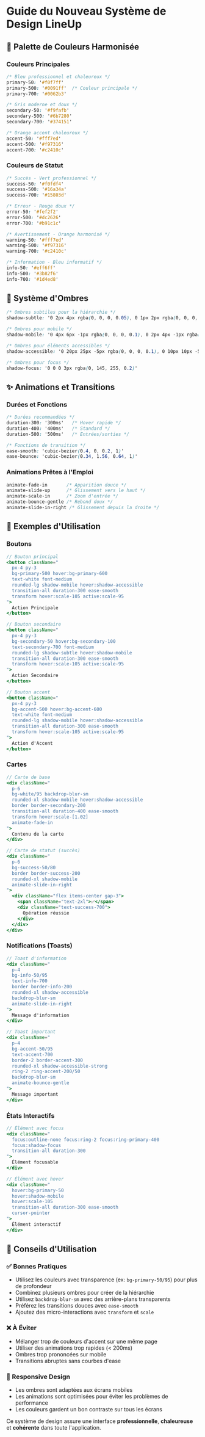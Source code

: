 # Guide du Nouveau Système de Design LineUp

## 🎨 Palette de Couleurs Harmonisée

### Couleurs Principales

```css
/* Bleu professionnel et chaleureux */
primary-50: '#f0f7ff'
primary-500: '#0091ff'  /* Couleur principale */
primary-700: '#0062b3'

/* Gris moderne et doux */
secondary-50: '#f9fafb'
secondary-500: '#6b7280'
secondary-700: '#374151'

/* Orange accent chaleureux */
accent-50: '#fff7ed'
accent-500: '#f97316'
accent-700: '#c2410c'
```

### Couleurs de Statut

```css
/* Succès - Vert professionnel */
success-50: '#f0fdf4'
success-500: '#16a34a'
success-700: '#15803d'

/* Erreur - Rouge doux */
error-50: '#fef2f2'
error-500: '#dc2626'
error-700: '#b91c1c'

/* Avertissement - Orange harmonisé */
warning-50: '#fff7ed'
warning-500: '#f97316'
warning-700: '#c2410c'

/* Information - Bleu informatif */
info-50: '#eff6ff'
info-500: '#3b82f6'
info-700: '#1d4ed8'
```

## 🌟 Système d'Ombres

```css
/* Ombres subtiles pour la hiérarchie */
shadow-subtle: '0 2px 4px rgba(0, 0, 0, 0.05), 0 1px 2px rgba(0, 0, 0, 0.1)'

/* Ombres pour mobile */
shadow-mobile: '0 4px 6px -1px rgba(0, 0, 0, 0.1), 0 2px 4px -1px rgba(0, 0, 0, 0.06)'

/* Ombres pour éléments accessibles */
shadow-accessible: '0 20px 25px -5px rgba(0, 0, 0, 0.1), 0 10px 10px -5px rgba(0, 0, 0, 0.04)'

/* Ombres pour focus */
shadow-focus: '0 0 0 3px rgba(0, 145, 255, 0.2)'
```

## ✨ Animations et Transitions

### Durées et Fonctions

```css
/* Durées recommandées */
duration-300: '300ms'   /* Hover rapide */
duration-400: '400ms'   /* Standard */
duration-500: '500ms'   /* Entrées/sorties */

/* Fonctions de transition */
ease-smooth: 'cubic-bezier(0.4, 0, 0.2, 1)'
ease-bounce: 'cubic-bezier(0.34, 1.56, 0.64, 1)'
```

### Animations Prêtes à l'Emploi

```css
animate-fade-in       /* Apparition douce */
animate-slide-up      /* Glissement vers le haut */
animate-scale-in      /* Zoom d'entrée */
animate-bounce-gentle /* Rebond doux */
animate-slide-in-right /* Glissement depuis la droite */
```

## 🎯 Exemples d'Utilisation

### Boutons

```jsx
// Bouton principal
<button className="
  px-4 py-3 
  bg-primary-500 hover:bg-primary-600 
  text-white font-medium 
  rounded-lg shadow-mobile hover:shadow-accessible
  transition-all duration-300 ease-smooth
  transform hover:scale-105 active:scale-95
">
  Action Principale
</button>

// Bouton secondaire
<button className="
  px-4 py-3
  bg-secondary-50 hover:bg-secondary-100
  text-secondary-700 font-medium
  rounded-lg shadow-subtle hover:shadow-mobile
  transition-all duration-300 ease-smooth
  transform hover:scale-105 active:scale-95
">
  Action Secondaire
</button>

// Bouton accent
<button className="
  px-4 py-3
  bg-accent-500 hover:bg-accent-600
  text-white font-medium
  rounded-lg shadow-mobile hover:shadow-accessible
  transition-all duration-300 ease-smooth
  transform hover:scale-105 active:scale-95
">
  Action d'Accent
</button>
```

### Cartes

```jsx
// Carte de base
<div className="
  p-6 
  bg-white/95 backdrop-blur-sm
  rounded-xl shadow-mobile hover:shadow-accessible
  border border-secondary-200
  transition-all duration-400 ease-smooth
  transform hover:scale-[1.02]
  animate-fade-in
">
  Contenu de la carte
</div>

// Carte de statut (succès)
<div className="
  p-6
  bg-success-50/80 
  border border-success-200
  rounded-xl shadow-mobile
  animate-slide-in-right
">
  <div className="flex items-center gap-3">
    <span className="text-2xl">✅</span>
    <div className="text-success-700">
      Opération réussie
    </div>
  </div>
</div>
```

### Notifications (Toasts)

```jsx
// Toast d'information
<div className="
  p-4 
  bg-info-50/95 
  text-info-700 
  border border-info-200
  rounded-xl shadow-accessible
  backdrop-blur-sm
  animate-slide-in-right
">
  Message d'information
</div>

// Toast important
<div className="
  p-4
  bg-accent-50/95
  text-accent-700
  border-2 border-accent-300
  rounded-xl shadow-accessible-strong
  ring-2 ring-accent-200/50
  backdrop-blur-sm
  animate-bounce-gentle
">
  Message important
</div>
```

### États Interactifs

```jsx
// Élément avec focus
<div className="
  focus:outline-none focus:ring-2 focus:ring-primary-400
  focus:shadow-focus
  transition-all duration-300
">
  Élément focusable
</div>

// Élément avec hover
<div className="
  hover:bg-primary-50
  hover:shadow-mobile
  hover:scale-105
  transition-all duration-300 ease-smooth
  cursor-pointer
">
  Élément interactif
</div>
```

## 🎨 Conseils d'Utilisation

### ✅ Bonnes Pratiques

- Utilisez les couleurs avec transparence (ex: `bg-primary-50/95`) pour plus de profondeur
- Combinez plusieurs ombres pour créer de la hiérarchie
- Utilisez `backdrop-blur-sm` avec des arrière-plans transparents
- Préférez les transitions douces avec `ease-smooth`
- Ajoutez des micro-interactions avec `transform` et `scale`

### ❌ À Éviter

- Mélanger trop de couleurs d'accent sur une même page
- Utiliser des animations trop rapides (< 200ms)
- Ombres trop prononcées sur mobile
- Transitions abruptes sans courbes d'ease

### 📱 Responsive Design

- Les ombres sont adaptées aux écrans mobiles
- Les animations sont optimisées pour éviter les problèmes de performance
- Les couleurs gardent un bon contraste sur tous les écrans

Ce système de design assure une interface **professionnelle**, **chaleureuse** et **cohérente** dans toute l'application.

